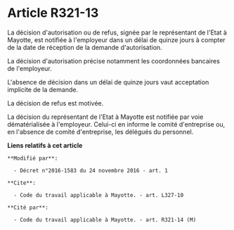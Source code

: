 # Article R321-13

La décision d'autorisation ou de refus, signée par le représentant de l'Etat à Mayotte, est notifiée à l'employeur dans un
délai de quinze jours à compter de la date de réception de la demande d'autorisation. 

La décision d'autorisation précise notamment les coordonnées bancaires de l'employeur. 

L'absence de décision dans un délai de quinze jours vaut acceptation implicite de la demande. 

La décision de refus est motivée. 

La décision du représentant de l'Etat à Mayotte est notifiée par voie dématérialisée à l'employeur. Celui-ci en informe le
comité d'entreprise ou, en l'absence de comité d'entreprise, les délégués du personnel.

**Liens relatifs à cet article**

	**Modifié par**:

	  - Décret n°2016-1583 du 24 novembre 2016 - art. 1

	**Cite**:

	  - Code du travail applicable à Mayotte. - art. L327-10

	**Cité par**:

	  - Code du travail applicable à Mayotte. - art. R321-14 (M)
